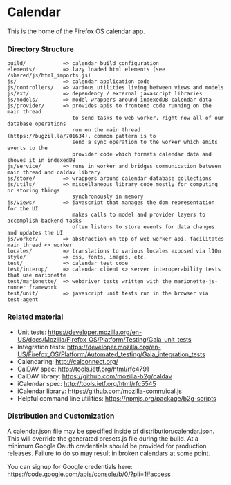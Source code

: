 # Calendar

This is the home of the Firefox OS calendar app.

### Directory Structure

```
build/            => calendar build configuration
elements/         => lazy loaded html elements (see /shared/js/html_imports.js)
js/               => calendar application code
js/controllers/   => various utilities living between views and models
js/ext/           => dependency / external javascript libraries
js/models/        => model wrappers around indexedDB calendar data
js/provider/      => provides apis to frontend code running on the main thread
                     to send tasks to web worker. right now all of our database operations
                     run on the main thread (https://bugzil.la/701634). common pattern is to
                     send a sync operation to the worker which emits events to the
                     provider code which formats calendar data and shoves it in indexedDB
js/service/       => runs in worker and bridges communication between main thread and caldav library
js/store/         => wrappers around calendar database collections
js/utils/         => miscellaneous library code mostly for computing or storing things
                     synchronously in memory
js/views/         => javascript that manages the dom representation for the UI
                     makes calls to model and provider layers to accomplish backend tasks
                     often listens to store events for data changes and updates the UI
js/worker/        => abstraction on top of web worker api, facilitates main thread <> worker
locales/          => translations to various locales exposed via l10n
style/            => css, fonts, images, etc.
test/             => calendar test code
test/interop/     => calendar client <> server interoperability tests that use marionette
test/marionette/  => webdriver tests written with the marionette-js-runner framework
test/unit/        => javascript unit tests run in the browser via test-agent
```

### Related material

+ Unit tests: https://developer.mozilla.org/en-US/docs/Mozilla/Firefox_OS/Platform/Testing/Gaia_unit_tests
+ Integration tests: https://developer.mozilla.org/en-US/Firefox_OS/Platform/Automated_testing/Gaia_integration_tests
+ Calendaring: http://calconnect.org/
+ CalDAV spec: http://tools.ietf.org/html/rfc4791
+ CalDAV library: https://github.com/mozilla-b2g/caldav
+ iCalendar spec: http://tools.ietf.org/html/rfc5545
+ iCalendar library: https://github.com/mozilla-comm/ical.js
+ Helpful command line utilities: https://npmjs.org/package/b2g-scripts

### Distribution and Customization

A calendar.json file may be specified inside of distribution/calendar.json. This will override the generated presets.js file during the build. At a minimum Google Oauth credentials should be provided for production releases. Failure to do so may result in broken calendars at some point.

You can signup for Google credentials here: https://code.google.com/apis/console/b/0/?pli=1#access
